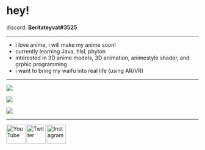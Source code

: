 # hey!

discord: **Beritateyvat#3525**


---

- i love anime, i will make my anime soon!
- currently learning Java, hlsl, phyton
- interested in 3D anime models, 3D animation, animestyle shader, and grphic programming
- i want to bring my waifu into real life (using AR/VR)

---

![](https://github-readme-stats.vercel.app/api?username=Yasuharaa&show_icons=true&theme=radical)

![](https://github-readme-stats.vercel.app/api/top-langs/?username=Yasuharaa&show_icons=true&theme=radical)

![](https://komarev.com/ghpvc/?username=Yasuharaa&color=d93a7c)

<hr>

[<img align="left" alt="YouTube" height="50px" src="https://cdn.cdnlogo.com/logos/y/57/youtube-icon.svg" />][youtube]
[<img align="left" alt="Twitter" height="50px" src="https://cdn.cdnlogo.com/logos/t/96/twitter-icon.svg" />][twitter]
[<img align="left" alt="Instagram" height="50px" src="https://cdn.cdnlogo.com/logos/i/4/instagram.svg" />][instagram]

[youtube]: https://www.youtube.com/c/Beritateyvat
[twitter]: https://www.twitter.com/beritateyvat
[instagram]: https://www.instagram.com/rhif.3525
